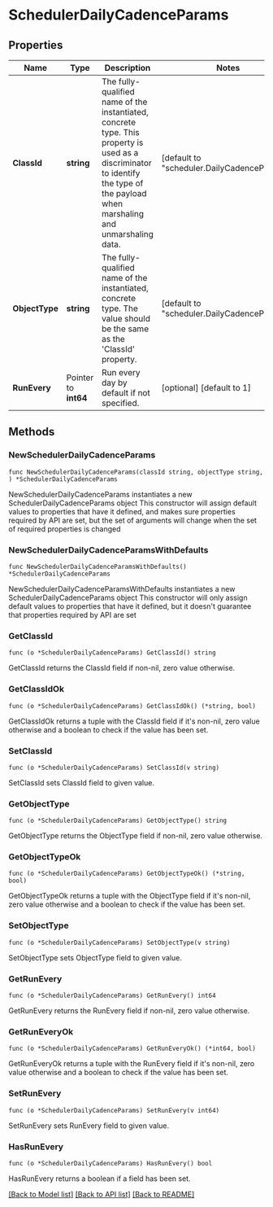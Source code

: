# SchedulerDailyCadenceParams

## Properties

Name | Type | Description | Notes
------------ | ------------- | ------------- | -------------
**ClassId** | **string** | The fully-qualified name of the instantiated, concrete type. This property is used as a discriminator to identify the type of the payload when marshaling and unmarshaling data. | [default to "scheduler.DailyCadenceParams"]
**ObjectType** | **string** | The fully-qualified name of the instantiated, concrete type. The value should be the same as the &#39;ClassId&#39; property. | [default to "scheduler.DailyCadenceParams"]
**RunEvery** | Pointer to **int64** | Run every day by default if not specified. | [optional] [default to 1]

## Methods

### NewSchedulerDailyCadenceParams

`func NewSchedulerDailyCadenceParams(classId string, objectType string, ) *SchedulerDailyCadenceParams`

NewSchedulerDailyCadenceParams instantiates a new SchedulerDailyCadenceParams object
This constructor will assign default values to properties that have it defined,
and makes sure properties required by API are set, but the set of arguments
will change when the set of required properties is changed

### NewSchedulerDailyCadenceParamsWithDefaults

`func NewSchedulerDailyCadenceParamsWithDefaults() *SchedulerDailyCadenceParams`

NewSchedulerDailyCadenceParamsWithDefaults instantiates a new SchedulerDailyCadenceParams object
This constructor will only assign default values to properties that have it defined,
but it doesn't guarantee that properties required by API are set

### GetClassId

`func (o *SchedulerDailyCadenceParams) GetClassId() string`

GetClassId returns the ClassId field if non-nil, zero value otherwise.

### GetClassIdOk

`func (o *SchedulerDailyCadenceParams) GetClassIdOk() (*string, bool)`

GetClassIdOk returns a tuple with the ClassId field if it's non-nil, zero value otherwise
and a boolean to check if the value has been set.

### SetClassId

`func (o *SchedulerDailyCadenceParams) SetClassId(v string)`

SetClassId sets ClassId field to given value.


### GetObjectType

`func (o *SchedulerDailyCadenceParams) GetObjectType() string`

GetObjectType returns the ObjectType field if non-nil, zero value otherwise.

### GetObjectTypeOk

`func (o *SchedulerDailyCadenceParams) GetObjectTypeOk() (*string, bool)`

GetObjectTypeOk returns a tuple with the ObjectType field if it's non-nil, zero value otherwise
and a boolean to check if the value has been set.

### SetObjectType

`func (o *SchedulerDailyCadenceParams) SetObjectType(v string)`

SetObjectType sets ObjectType field to given value.


### GetRunEvery

`func (o *SchedulerDailyCadenceParams) GetRunEvery() int64`

GetRunEvery returns the RunEvery field if non-nil, zero value otherwise.

### GetRunEveryOk

`func (o *SchedulerDailyCadenceParams) GetRunEveryOk() (*int64, bool)`

GetRunEveryOk returns a tuple with the RunEvery field if it's non-nil, zero value otherwise
and a boolean to check if the value has been set.

### SetRunEvery

`func (o *SchedulerDailyCadenceParams) SetRunEvery(v int64)`

SetRunEvery sets RunEvery field to given value.

### HasRunEvery

`func (o *SchedulerDailyCadenceParams) HasRunEvery() bool`

HasRunEvery returns a boolean if a field has been set.


[[Back to Model list]](../README.md#documentation-for-models) [[Back to API list]](../README.md#documentation-for-api-endpoints) [[Back to README]](../README.md)


